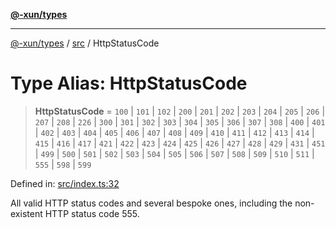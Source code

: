 [**@-xun/types**](../../README.md)

***

[@-xun/types](../../README.md) / [src](../README.md) / HttpStatusCode

# Type Alias: HttpStatusCode

> **HttpStatusCode** = `100` \| `101` \| `102` \| `200` \| `201` \| `202` \| `203` \| `204` \| `205` \| `206` \| `207` \| `208` \| `226` \| `300` \| `301` \| `302` \| `303` \| `304` \| `305` \| `306` \| `307` \| `308` \| `400` \| `401` \| `402` \| `403` \| `404` \| `405` \| `406` \| `407` \| `408` \| `409` \| `410` \| `411` \| `412` \| `413` \| `414` \| `415` \| `416` \| `417` \| `421` \| `422` \| `423` \| `424` \| `425` \| `426` \| `427` \| `428` \| `429` \| `431` \| `451` \| `499` \| `500` \| `501` \| `502` \| `503` \| `504` \| `505` \| `506` \| `507` \| `508` \| `509` \| `510` \| `511` \| `555` \| `598` \| `599`

Defined in: [src/index.ts:32](https://github.com/Xunnamius/typescript-utils/blob/6ee5f41475a2c203dd166e2a1981870136a34cdd/src/index.ts#L32)

All valid HTTP status codes and several bespoke ones, including the
non-existent HTTP status code 555.
